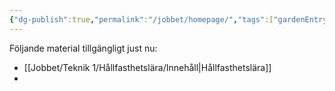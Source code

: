 ```yaml
---
{"dg-publish":true,"permalink":"/jobbet/homepage/","tags":["gardenEntry"]}
---
```




Följande material tillgängligt just nu:
- [[Jobbet/Teknik 1/Hållfasthetslära/Innehåll\|Hållfasthetslära]]
- 